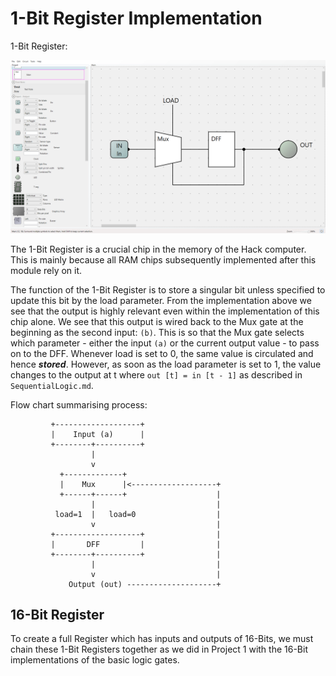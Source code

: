 # 1-Bit Register Implementation

1-Bit Register:

![1-Bit Register Implementation](Bit.png)

The 1-Bit Register is a crucial chip in the memory of the Hack computer. This is mainly because all RAM chips subsequently implemented after this module rely on it. 

The function of the 1-Bit Register is to store a singular bit unless specified to update this bit by the load parameter. From the implementation above we see that the output is highly relevant even within the implementation of this chip alone. We see that this output is wired back to the Mux gate at the beginning as the second input: `(b)`. This is so that the Mux gate selects which parameter - either the input `(a)` or the current output value - to pass on to the DFF. Whenever load is set to 0, the same value is circulated and hence **_stored_**. However, as soon as the load parameter is set to 1, the value changes to the output at t where `out [t] = in [t - 1]` as described in `SequentialLogic.md`.

Flow chart summarising process:

```
         +-------------------+
         |    Input (a)      |
         +--------+----------+
                  |
                  v
           +-------------+
           |    Mux      |<-------------------+
           +------+------+                    |
                  |                           |
          load=1  |   load=0                  |
                  v                           |
         +-------------------+                |
         |       DFF         |                |
         +--------+----------+                |
                  |                           |
                  v                           |
             Output (out) --------------------+
```
## 16-Bit Register

To create a full Register which has inputs and outputs of 16-Bits, we must chain these 1-Bit Registers together as we did in Project 1 with the 16-Bit implementations of the basic logic gates.
